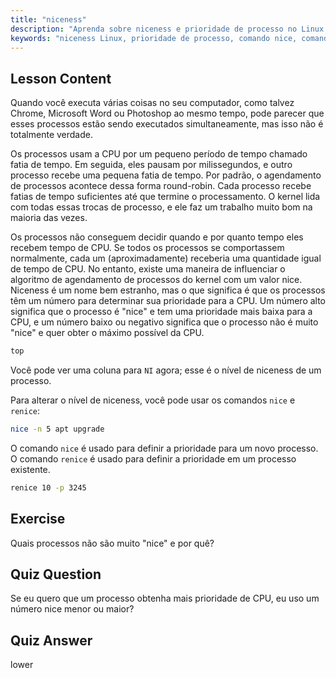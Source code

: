 ```yaml
---
title: "niceness"
description: "Aprenda sobre niceness e prioridade de processo no Linux. Entenda os comandos nice e renice para gerenciar o tempo de CPU para processos. Melhore o desempenho do sistema!"
keywords: "niceness Linux, prioridade de processo, comando nice, comando renice, tutorial Linux, agendamento de CPU, Linux para iniciantes, guia Linux"
---
```


## Lesson Content

Quando você executa várias coisas no seu computador, como talvez Chrome, Microsoft Word ou Photoshop ao mesmo tempo, pode parecer que esses processos estão sendo executados simultaneamente, mas isso não é totalmente verdade.

Os processos usam a CPU por um pequeno período de tempo chamado fatia de tempo. Em seguida, eles pausam por milissegundos, e outro processo recebe uma pequena fatia de tempo. Por padrão, o agendamento de processos acontece dessa forma round-robin. Cada processo recebe fatias de tempo suficientes até que termine o processamento. O kernel lida com todas essas trocas de processo, e ele faz um trabalho muito bom na maioria das vezes.

Os processos não conseguem decidir quando e por quanto tempo eles recebem tempo de CPU. Se todos os processos se comportassem normalmente, cada um (aproximadamente) receberia uma quantidade igual de tempo de CPU. No entanto, existe uma maneira de influenciar o algoritmo de agendamento de processos do kernel com um valor nice. Niceness é um nome bem estranho, mas o que significa é que os processos têm um número para determinar sua prioridade para a CPU. Um número alto significa que o processo é "nice" e tem uma prioridade mais baixa para a CPU, e um número baixo ou negativo significa que o processo não é muito "nice" e quer obter o máximo possível da CPU.

```bash
top
```

Você pode ver uma coluna para `NI` agora; esse é o nível de niceness de um processo.

Para alterar o nível de niceness, você pode usar os comandos `nice` e `renice`:

```bash
nice -n 5 apt upgrade
```

O comando `nice` é usado para definir a prioridade para um novo processo. O comando `renice` é usado para definir a prioridade em um processo existente.

```bash
renice 10 -p 3245
```

## Exercise

Quais processos não são muito "nice" e por quê?

## Quiz Question

Se eu quero que um processo obtenha mais prioridade de CPU, eu uso um número nice menor ou maior?

## Quiz Answer

lower
